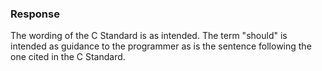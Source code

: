 ### Response

The wording of the C Standard is as intended. The term "should" is intended as
guidance to the programmer as is the sentence following the one cited in the C
Standard.
